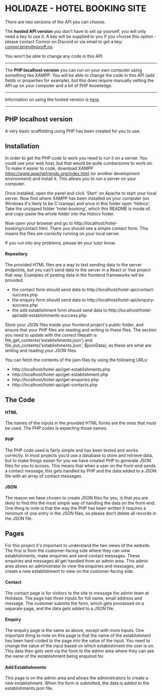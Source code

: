 # HOLIDAZE - HOTEL BOOKING SITE

There are two versions of the API you can choose.

The **hosted API version** you don't have to set up yourself, you will only need a key to use it. A key will be supplied to you if you choose this option - please contact Connor on Discord or via email to get a key: connor.brien@noroff.no.

You won't be able to change any code in this API.

---

The **PHP localhost version** you can run on your own computer using something like XAMPP. You will be able to change the code in this API (add fields or properties for example), but this does require manually setting the API up on your computer and a bit of PHP knowledge.

---

Information on using the hosted version is [here](hosted-API.md).

---

## PHP localhost version

A very basic scaffolding using PHP has been created for you to use.

## Installation

In order to get the PHP code to work you need to run it on a server. You could use your web host, but that would be quite cumbersome to work on. To make it easier to code, download XAMPP https://www.apachefriends.org/index.html (or another development environment) and install it. This allows you to run a server on your computer.

Once installed, open the panel and click 'Start' on Apache to start your local server. Now find where XAMPP has been installed on your computer (on Windows it's likely to be C:\xampp\) and once in this folder open 'htdocs'. Take the unzipped folder 'hotel-booking', which this README is inside of, and copy-paste the whole folder into the htdocs folder.

Now open your browser and go to http://localhost/hotel-booking/contact.html. There you should see a simple contact form. This means the files are correctly running on your local server.

If you run into any problems, please let your tutor know.

#### Repository

The provided HTML files are a way to test sending data to the server endpoints, but you can't send data to the server in a React or Vue project that way. Examples of posting data in the frontend frameworks will be provided.

-   the contact form should send data to http://localhost/hotel-api/contact-success.php
-   the enquiry form should send data to http://localhost/hotel-api/enquiry-success.php
-   the add establishment form should send data to http://localhost/hotel-api/add-establishments-success.php

Store your JSON files inside your frontend project's public folder, and ensure that your PHP files are reading and writing to these files. The section you need to update with the correct filepath is file_get_contents('establishments.json') and file_put_contents('establishments.json', \$jsonData); as these are what are writing and reading your JSON files.

You can fetch the contents of the json files by using the following URLs:

-   http://localhost/hotel-api/get-establishments.php
-   http://localhost/hotel-api/get-establishment.php
-   http://localhost/hotel-api/get-enquiries.php
-   http://localhost/hotel-api/get-contacts.php

## The Code

#### HTML

The names of the inputs in the provided HTML forms are the ones that must be used. The PHP codes is expecting those names.

#### PHP

The PHP code used is fairly simple and has been tested and works correctly. In most projects you'd use a database to store and retrieve data, but to make things easier for you we have created PHP to generate JSON files for you to access. This means that when a user on the front-end sends a contact message, this gets handled by PHP and the data added to a JSON file with an array of contact messages.

#### JSON

The reason we have chosen to create JSON files for you, is that you are likely to find this the most simple way of handling the data on the front-end. One thing to note is that the way the PHP has been written it requires a minimum of one entry in the JSON files, so please don't delete all records in the JSON file.

## Pages

For this project it's important to understand the two views of the website. The first is from the customer-facing side where they can view establishments, make enquiries and send contact messages. These enquiries and messages all get handled from an admin area. This admin area allows an administrator to view the enquiries and messages, and create a new establishment to view on the customer-facing side.

#### Contact

The contact page is for visitors to the site to message the admin team at Holidaze. The page has three inputs for full name, email address and message. The customer submits the form, which gets processed on a separate page, and the data gets added to a JSON file.

#### Enquiry

The enquiry page is the same as above, except with more inputs. One important thing to note on this page is that the name of the establishment has been hard-coded to the page into the value of the input. You need to change the value of the input based on which establishment the user is on. This data then gets sent via the form to the admin area where they can see the name of the establishment being enquired for.

#### Add Establishments

This page is on the admin area and allows the administrators to create a new establishment. When the form is submitted, the data is added to the establishments.json file.
